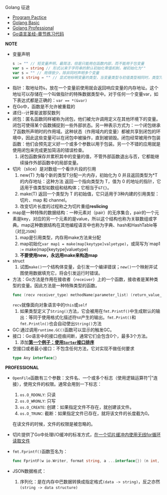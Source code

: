 Golang 征途

- [Program Pactice](https://github.com/Neras/golang-poker/tree/program-pactice)
- [Golang Basic](./basic)
- [Golang Professional](./professional)
- [Go语言圣经-章节练习代码](./gopl.io/)

**NOTE**
- 变量声明
    ```go
    s := "" // 短变量声明，最简洁，但是只能用在函数内部，而不能用于包变量
    var s = string // 形式以来于字符串的默认初始化零值机制，被初始化为""
    var s = "" // 用得很少，除非同时声明多个变量
    var s string = "" // 显式地标明变量的类型，当变量类型与初值类型相同时，类型冗余，但如果两者类型不同，变量类型就必须了
    ```
- 指针：取地址符`&`，放在一个变量前使用就会返回响应变量的内存地址。这个地址可以存储在一个叫做指针的特殊数据类型中。对于任何一个变量var，如下表达式都是正确的：`var == *(&var)`
- 在Go中，函数是不允许被重载的
- 递归--计算斐波那契数列
- 闭包：匿名函数同样被称为闭包，他们被允许调用定义在其他环境下的变量。闭包可使得某个函数捕捉到一些外部状态。另一种表示方式为：一个闭包继承了函数所声明时的作用域。这种状态（作用域内的变量）都被共享到闭包的环境中，因此这些变量可以在闭包中被操作，直到被销毁。闭包经常被用作包装函数：他们会预先定义好一个或多个参数以用于包装。另一个不错的应用就是使用闭包来完成更加简洁的错误检查。
  1. 闭包函数保存并累积其中的变量的值，不管外部函数退出与否，它都能继续操作外部函数中的局部变量。
- 切片（slice）是对数组一个看许片段的引用
  1. new(T) 为每个新的类型T分配一片内存，初始化为 0 并且返回类型为*T的内存地址：这种方法 返回一个指向类型为 T，值为 0 的地址的指针，它适用于值类型如数组和结构体；它相当于`&T{}`。 
  2. make(T) 返回一个类型为 T 的初始值，它只适用于3种内建的引用类型：切片、map 和 channel。
  3. 改变切片长度的过程称之为切片重组**reslicing**
- map是一种特殊的数据结构：一种元素对（pair）的无序集合，pair的一个元素是key，对应的另一个元素的是value，所以这个结构也称为关联数组或字典。map这种数据结构在其他编程语言中也称为字典、hash和HashTable等（对比`JSON`）
  1. map是引用类型，内存用make方法来分配
  2. map初始化`var map1 = make(map[keytype]valyetype)`，或简写为`map1 := make(map[keytype]valuetype)
  3. **不要使用new，永远用make来构造map**
- struct
  1. 试图`make()`一个结构体变量，会引发一个编译错误；`new()`一个映射并试图使用数据填充它，将会引发运行时错误。
- 方法：Go方法是作用在接收者（`receiver`）上的一个函数，接收者是某种类型的变量。因此方法是一种特殊类型的函数。
  ```go
  func (recv receiver_type) methodName(parameter_list) (return_value_list) {...}
  ```
  `recv`就像面向对象语言中的`this`或`self`
  1. 如果类型定义了`String()`方法，它会被用在`fmt.Printf()`中生成默认的输出：等同于使用格式化描述符`%V`产生的输出。`fmt.Print()`和`fmt.Println()`也会自动使出`String()`方法
- GC:通过调用`runtime.GC()`函数可以显示的触发GC。
- 接口：Go语言中的接口痘痕间断，通常它们会包含0个，最多3个方法。
  1. 添加[**第一个例子：使用`Sorter`接口排序**](./interface/sortmain.go)
- 空接口或者最小接口：不包含任何方法，它对实现不做任何要求
  ```go
  type Any interface{}
  ```
  
**PROFESSIONAL**
- `OpenFile`函数有三个参数：文件名、一个或多个标志（使用逻辑运算符"|"连接），使用文件的权限。通常会用到一下标志：
  1. `os.O_RDONLY`: 只读
  2. `os.O_WRONLY`: 只写
  3. `os.O_CREATE`: 创建：如果指定文件不存在，就创建该文件。
  4. `os.O_TRUNC`: 截断：如果指定文件已存在，就将该文件的长度截为0。
  
  在读文件的时候，文件的权限是被忽略的。
- 切片提供了Go中处理I/O缓冲的标准方式，[在一个切片缓冲内使用无线for循环读取文件](./professional/RWData/cat2.go)
- `fmt.Fprintf()`函数签名为：
  ```go
  func FprintF(w io.Writer, format string, a ...interface{}) (n int, err error)
  ```
- JSON数据格式：
  1. 序列化：是在内存中巴数据转换成指定格式`(data -> string)`，反之亦然`(string -> data structure)`